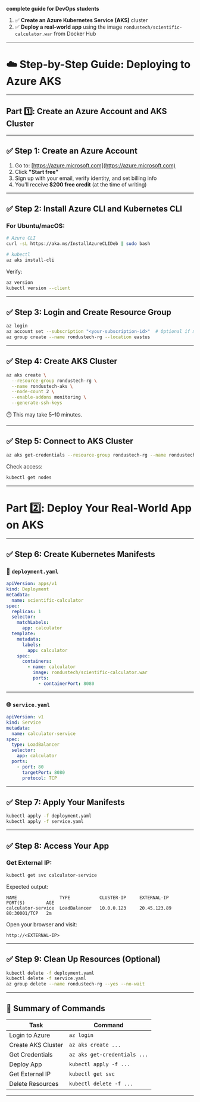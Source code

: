 **complete guide for DevOps students** 

1. ✅ **Create an Azure Kubernetes Service (AKS)** cluster
2. ✅ **Deploy a real-world app** using the image `rondustech/scientific-calculator.war` from Docker Hub

---

# ☁️ Step-by-Step Guide: **Deploying to Azure AKS**

---

## Part 1️⃣: Create an Azure Account and AKS Cluster

---

## ✅ Step 1: Create an Azure Account

1. Go to: [https://azure.microsoft.com](https://azure.microsoft.com)
2. Click **"Start free"**
3. Sign up with your email, verify identity, and set billing info
4. You'll receive **\$200 free credit** (at the time of writing)

---

## ✅ Step 2: Install Azure CLI and Kubernetes CLI

### For Ubuntu/macOS:

```bash
# Azure CLI
curl -sL https://aka.ms/InstallAzureCLIDeb | sudo bash

# kubectl
az aks install-cli
```

Verify:

```bash
az version
kubectl version --client
```

---

## ✅ Step 3: Login and Create Resource Group

```bash
az login
az account set --subscription "<your-subscription-id>"  # Optional if multiple subscriptions
az group create --name rondustech-rg --location eastus
```

---

## ✅ Step 4: Create AKS Cluster

```bash
az aks create \
  --resource-group rondustech-rg \
  --name rondustech-aks \
  --node-count 2 \
  --enable-addons monitoring \
  --generate-ssh-keys
```

⏱️ This may take 5–10 minutes.

---

## ✅ Step 5: Connect to AKS Cluster

```bash
az aks get-credentials --resource-group rondustech-rg --name rondustech-aks
```

Check access:

```bash
kubectl get nodes
```

---

# Part 2️⃣: Deploy Your Real-World App on AKS

---

## ✅ Step 6: Create Kubernetes Manifests

### 🧱 `deployment.yaml`

```yaml
apiVersion: apps/v1
kind: Deployment
metadata:
  name: scientific-calculator
spec:
  replicas: 1
  selector:
    matchLabels:
      app: calculator
  template:
    metadata:
      labels:
        app: calculator
    spec:
      containers:
        - name: calculator
          image: rondustech/scientific-calculator.war
          ports:
            - containerPort: 8080
```

---

### 🌐 `service.yaml`

```yaml
apiVersion: v1
kind: Service
metadata:
  name: calculator-service
spec:
  type: LoadBalancer
  selector:
    app: calculator
  ports:
    - port: 80
      targetPort: 8080
      protocol: TCP
```

---

## ✅ Step 7: Apply Your Manifests

```bash
kubectl apply -f deployment.yaml
kubectl apply -f service.yaml
```

---

## ✅ Step 8: Access Your App

### Get External IP:

```bash
kubectl get svc calculator-service
```

Expected output:

```
NAME                TYPE           CLUSTER-IP     EXTERNAL-IP      PORT(S)        AGE
calculator-service  LoadBalancer   10.0.0.123     20.45.123.89      80:30001/TCP   2m
```

Open your browser and visit:

```
http://<EXTERNAL-IP>
```

---

## ✅ Step 9: Clean Up Resources (Optional)

```bash
kubectl delete -f deployment.yaml
kubectl delete -f service.yaml
az group delete --name rondustech-rg --yes --no-wait
```

---

## 🧠 Summary of Commands

| Task               | Command                      |
| ------------------ | ---------------------------- |
| Login to Azure     | `az login`                   |
| Create AKS Cluster | `az aks create ...`          |
| Get Credentials    | `az aks get-credentials ...` |
| Deploy App         | `kubectl apply -f ...`       |
| Get External IP    | `kubectl get svc`            |
| Delete Resources   | `kubectl delete -f ...`      |

---

